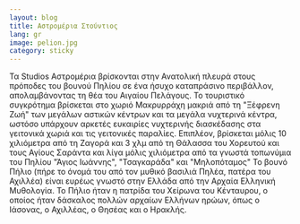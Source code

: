 ```yaml
---
layout: blog
title: Αστρομέρια Στούντιος
lang: gr
image: pelion.jpg
category: sticky
---
```


Τα Studios Αστρομέρια βρίσκoνται στην Ανατολική πλευρά στους πρόποδες του βουνού Πηλίου σε ένα ήσυχο καταπράσινο περιβάλλον, απολαμβάνοντας τη θέα του Αιγαίου Πελάγους. Το τουριστικό συγκρότημα βρίσκεται στο χωριό Μακρυρράχη μακριά από τη "Ξέφρενη Ζωή" των μεγάλων αστικών κέντρων και τα μεγάλα νυχτερινά κέντρα, ωστόσο υπάρχουν αρκετές ευκαιρίες νυχτερινής διασκέδασης στα γειτονικά χωριά και τις γειτονικές παραλίες. Επιπλέον, βρίσκεται μόλις 10 χιλιόμετρα από τη Ζαγορά και 3 χλμ από τη Θάλασσα του Χορευτού και τους Αγίους Σαράντα και λίγα μόλις χιλιόμετρα από τα γνωστά τοπωνύμια του Πηλίου "Άγιος Ιωάννης", "Τσαγκαράδα" και "Μηλοπόταμος"
Το βουνό Πήλιο (πήρε το όνομά του από τον μυθικό βασιλιά Πηλέα, πατέρα του Αχιλλέα) είναι ευρέως γνωστό στην Ελλάδα από την Αρχαία Ελληνική Μυθολογία. Το Πήλιο ήταν η πατρίδα του Χείρωνα του Κένταυρου, ο οποίος ήταν δάσκαλος πολλών αρχαίων Ελλήνων ηρώων, όπως ο Ιάσονας, ο Αχιλλέας, ο Θησέας και ο Ηρακλής.